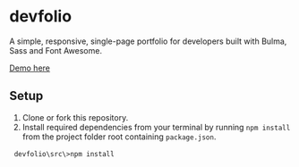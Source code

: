 # devfolio
A simple, responsive, single-page portfolio for developers built with Bulma, Sass and Font Awesome.

[Demo here](https://mmacneil.github.io/devfolio/)

## Setup

1. Clone or fork this repository.
2. Install required dependencies from your terminal by running `npm install` from the project folder root containing `package.json`.
 <pre>
 <code>devfolio\src\>npm install</code></pre>
